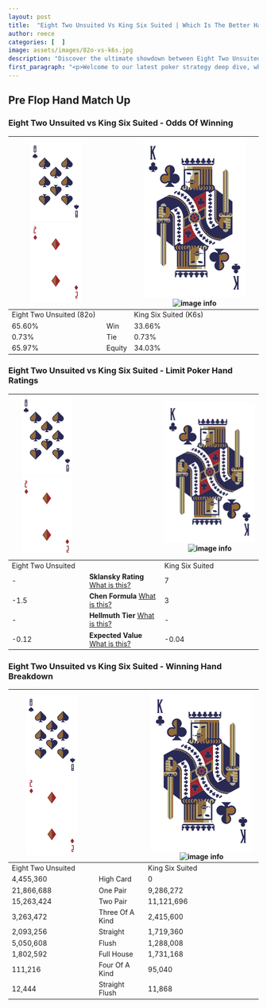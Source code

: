 ```yaml
---
layout: post
title:  "Eight Two Unsuited Vs King Six Suited | Which Is The Better Hand In Poker? A Complete Guide"
author: reece
categories: [  ]
image: assets/images/82o-vs-k6s.jpg
description: "Discover the ultimate showdown between Eight Two Unsuited and King Six Suited in poker! Uncover the odds, strategies, and scenarios where one hand triumphs over the other. Get ready to up your poker game with this thrilling analysis."
first_paragraph: "<p>Welcome to our latest poker strategy deep dive, where we're pitting two distinct hands against each other in a high-stakes showdown: Eight Two Unsuited vs King Six Suited.</p><p>In the dynamic world of poker, every decision counts, and knowing which hand holds the upper hand is key to your success at the table.</p><p>In this article, we'll dissect these two hands, explore the scenarios where one dominates the other, and equip you with the knowledge to make strategic choices that can tip the odds in your favor.</p><p>Get ready to unravel the intriguing dynamics of these poker hands and elevate your game to new heights.</p>"
---
```




[comment]: # (sp0)

## Pre Flop Hand Match Up

<div class="table hand-ratings" markdown="1"> 



### Eight Two Unsuited vs King Six Suited - Odds Of Winning


    
| ![image info](assets/images/hand1/8.png) ![image info](assets/images/hand1/2o.png) |  | ![image info](assets/images/hand2/K.png) ![image info](assets/images/hand2/6s.png) |
| -------- | -------- | -------- |
| Eight Two Unsuited (82o) |  | King Six Suited (K6s) |
| 65.60% | Win | 33.66% |
| 0.73% | Tie | 0.73% |
| 65.97% | Equity | 34.03% |




[comment]: # (sp1)



### Eight Two Unsuited vs King Six Suited - Limit Poker Hand Ratings


    
| ![image info](assets/images/hand1/8.png) ![image info](assets/images/hand1/2o.png) |  | ![image info](assets/images/hand2/K.png) ![image info](assets/images/hand2/6s.png) |
| -------- | -------- | -------- |
| Eight Two Unsuited |  | King Six Suited |
| - | **Sklansky Rating** [What is this?](/sklansky-rating-explained) | 7 |
| -1.5 | **Chen Formula** [What is this?](/chen-formula-explained) | 3 |
| - | **Hellmuth Tier** [What is this?](/Hellmuth-tier-explained) | - |
| -0.12 | **Expected Value** [What is this?](/expected-value-explained) | -0.04 |




[comment]: # (sp2)



### Eight Two Unsuited vs King Six Suited - Winning Hand Breakdown


    
| ![image info](assets/images/hand1/8.png) ![image info](assets/images/hand1/2o.png) |  | ![image info](assets/images/hand2/K.png) ![image info](assets/images/hand2/6s.png) |
| -------- | -------- | -------- |
| Eight Two Unsuited |  | King Six Suited |
| 4,455,360 | High Card | 0 |
| 21,866,688 | One Pair | 9,286,272 |
| 15,263,424 | Two Pair | 11,121,696 |
| 3,263,472 | Three Of A Kind | 2,415,600 |
| 2,093,256 | Straight | 1,719,360 |
| 5,050,608 | Flush | 1,288,008 |
| 1,802,592 | Full House | 1,731,168 |
| 111,216 | Four Of A Kind | 95,040 |
| 12,444 | Straight Flush | 11,868 |




[comment]: # (sp3)



</div>

[comment]: # (sp4)



[comment]: # (sp5)


